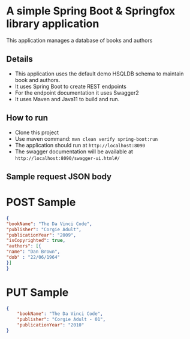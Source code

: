 # A simple Spring Boot & Springfox library application
This application manages a database of books and authors 

## Details
 * This application uses the default demo HSQLDB schema to maintain book and authors.
 * It uses Spring Boot to create REST endpoints
 * For the endpoint documentation it uses Swagger2
 * It uses Maven and Java11 to build and run.

## How to run
 * Clone this project
 * Use maven command: `mvn clean verify spring-boot:run`
 * The application should run at `http://localhost:8090`
 * The swagger documentation will be available at `http://localhost:8090/swagger-ui.html#/`

## Sample request JSON body
# POST Sample
````json
{
"bookName": "The Da Vinci Code",
"publisher": "Corgie Adult",
"publicationYear": "2009",
"isCopyrighted": true,
"authors": [{
"name": "Dan Brown",
"dob" : "22/06/1964"
}]
}
````

# PUT Sample
````json
{
    "bookName": "The Da Vinci Code",
    "publisher": "Corgie Adult - 01",
    "publicationYear": "2010"
}
````